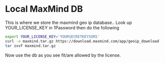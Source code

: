 # Local MaxMind DB 

This is where we store the maxmind geo ip database..
Look up YOUR_LICENSE_KEY in 1Password then do the following

```zsh
export YOUR_LICENSE_KEY='YOURSECRETKEYSORS'
curl -o maxmind.tar.gz https://download.maxmind.com/app/geoip_download?edition_id=GeoLite2-City&license_key=YOUR_LICENSE_KEY&suffix=tar.gz
tar zxvf maxmind.tar.gz 
```

Now use the db as you see fit/are allowed by the license. 
